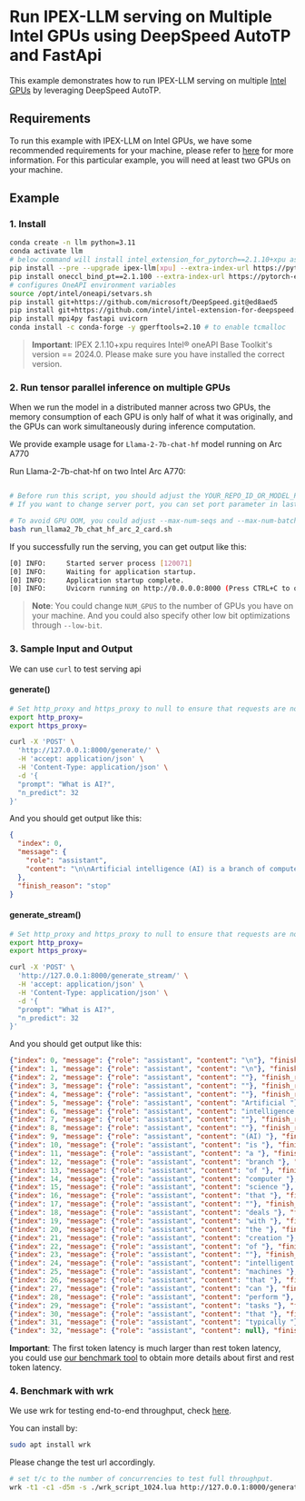 # Run IPEX-LLM serving on Multiple Intel GPUs using DeepSpeed AutoTP and FastApi

This example demonstrates how to run IPEX-LLM serving on multiple [Intel GPUs](../README.md) by leveraging DeepSpeed AutoTP.

## Requirements

To run this example with IPEX-LLM on Intel GPUs, we have some recommended requirements for your machine, please refer to [here](../README.md#recommended-requirements) for more information. For this particular example, you will need at least two GPUs on your machine.

## Example

### 1. Install

```bash
conda create -n llm python=3.11
conda activate llm
# below command will install intel_extension_for_pytorch==2.1.10+xpu as default
pip install --pre --upgrade ipex-llm[xpu] --extra-index-url https://pytorch-extension.intel.com/release-whl/stable/xpu/us/
pip install oneccl_bind_pt==2.1.100 --extra-index-url https://pytorch-extension.intel.com/release-whl/stable/xpu/us/
# configures OneAPI environment variables
source /opt/intel/oneapi/setvars.sh
pip install git+https://github.com/microsoft/DeepSpeed.git@ed8aed5
pip install git+https://github.com/intel/intel-extension-for-deepspeed.git@0eb734b
pip install mpi4py fastapi uvicorn
conda install -c conda-forge -y gperftools=2.10 # to enable tcmalloc
```

> **Important**: IPEX 2.1.10+xpu requires Intel® oneAPI Base Toolkit's version == 2024.0. Please make sure you have installed the correct version.

### 2. Run tensor parallel inference on multiple GPUs

When we run the model in a distributed manner across two GPUs, the memory consumption of each GPU is only half of what it was originally, and the GPUs can work simultaneously during inference computation.

We provide example usage for `Llama-2-7b-chat-hf` model running on Arc A770

Run Llama-2-7b-chat-hf on two Intel Arc A770:

```bash

# Before run this script, you should adjust the YOUR_REPO_ID_OR_MODEL_PATH in last line
# If you want to change server port, you can set port parameter in last line

# To avoid GPU OOM, you could adjust --max-num-seqs and --max-num-batched-tokens parameters in below script
bash run_llama2_7b_chat_hf_arc_2_card.sh
```

If you successfully run the serving, you can get output like this:

```bash
[0] INFO:     Started server process [120071]
[0] INFO:     Waiting for application startup.
[0] INFO:     Application startup complete.
[0] INFO:     Uvicorn running on http://0.0.0.0:8000 (Press CTRL+C to quit)
```

> **Note**: You could change `NUM_GPUS` to the number of GPUs you have on your machine. And you could also specify other low bit optimizations through `--low-bit`.

### 3. Sample Input and Output

We can use `curl` to test serving api

#### generate()

```bash
# Set http_proxy and https_proxy to null to ensure that requests are not forwarded by a proxy.
export http_proxy=
export https_proxy=

curl -X 'POST' \
  'http://127.0.0.1:8000/generate/' \
  -H 'accept: application/json' \
  -H 'Content-Type: application/json' \
  -d '{
  "prompt": "What is AI?",
  "n_predict": 32
}'
```

And you should get output like this:

```json
{
  "index": 0,
  "message": {
    "role": "assistant",
    "content": "\n\nArtificial intelligence (AI) is a branch of computer science that deals with the creation of intelligent machines that can perform tasks that typically "
  },
  "finish_reason": "stop"
}

```
#### generate_stream()
```bash
# Set http_proxy and https_proxy to null to ensure that requests are not forwarded by a proxy.
export http_proxy=
export https_proxy=

curl -X 'POST' \
  'http://127.0.0.1:8000/generate_stream/' \
  -H 'accept: application/json' \
  -H 'Content-Type: application/json' \
  -d '{
  "prompt": "What is AI?",
  "n_predict": 32
}'
```

And you should get output like this:
```json
{"index": 0, "message": {"role": "assistant", "content": "\n"}, "finish_reason": null}
{"index": 1, "message": {"role": "assistant", "content": "\n"}, "finish_reason": null}
{"index": 2, "message": {"role": "assistant", "content": ""}, "finish_reason": null}
{"index": 3, "message": {"role": "assistant", "content": ""}, "finish_reason": null}
{"index": 4, "message": {"role": "assistant", "content": ""}, "finish_reason": null}
{"index": 5, "message": {"role": "assistant", "content": "Artificial "}, "finish_reason": null}
{"index": 6, "message": {"role": "assistant", "content": "intelligence "}, "finish_reason": null}
{"index": 7, "message": {"role": "assistant", "content": ""}, "finish_reason": null}
{"index": 8, "message": {"role": "assistant", "content": ""}, "finish_reason": null}
{"index": 9, "message": {"role": "assistant", "content": "(AI) "}, "finish_reason": null}
{"index": 10, "message": {"role": "assistant", "content": "is "}, "finish_reason": null}
{"index": 11, "message": {"role": "assistant", "content": "a "}, "finish_reason": null}
{"index": 12, "message": {"role": "assistant", "content": "branch "}, "finish_reason": null}
{"index": 13, "message": {"role": "assistant", "content": "of "}, "finish_reason": null}
{"index": 14, "message": {"role": "assistant", "content": "computer "}, "finish_reason": null}
{"index": 15, "message": {"role": "assistant", "content": "science "}, "finish_reason": null}
{"index": 16, "message": {"role": "assistant", "content": "that "}, "finish_reason": null}
{"index": 17, "message": {"role": "assistant", "content": ""}, "finish_reason": null}
{"index": 18, "message": {"role": "assistant", "content": "deals "}, "finish_reason": null}
{"index": 19, "message": {"role": "assistant", "content": "with "}, "finish_reason": null}
{"index": 20, "message": {"role": "assistant", "content": "the "}, "finish_reason": null}
{"index": 21, "message": {"role": "assistant", "content": "creation "}, "finish_reason": null}
{"index": 22, "message": {"role": "assistant", "content": "of "}, "finish_reason": null}
{"index": 23, "message": {"role": "assistant", "content": ""}, "finish_reason": null}
{"index": 24, "message": {"role": "assistant", "content": "intelligent "}, "finish_reason": null}
{"index": 25, "message": {"role": "assistant", "content": "machines "}, "finish_reason": null}
{"index": 26, "message": {"role": "assistant", "content": "that "}, "finish_reason": null}
{"index": 27, "message": {"role": "assistant", "content": "can "}, "finish_reason": null}
{"index": 28, "message": {"role": "assistant", "content": "perform "}, "finish_reason": null}
{"index": 29, "message": {"role": "assistant", "content": "tasks "}, "finish_reason": null}
{"index": 30, "message": {"role": "assistant", "content": "that "}, "finish_reason": null}
{"index": 31, "message": {"role": "assistant", "content": "typically "}, "finish_reason": null}
{"index": 32, "message": {"role": "assistant", "content": null}, "finish_reason": "length"}


```

**Important**: The first token latency is much larger than rest token latency, you could use [our benchmark tool](https://github.com/intel-analytics/ipex-llm/blob/main/python/llm/dev/benchmark/README.md) to obtain more details about first and rest token latency.

### 4. Benchmark with wrk

We use wrk for testing end-to-end throughput, check [here](https://github.com/wg/wrk).

You can install by:
```bash
sudo apt install wrk
```

Please change the test url accordingly.

```bash
# set t/c to the number of concurrencies to test full throughput.
wrk -t1 -c1 -d5m -s ./wrk_script_1024.lua http://127.0.0.1:8000/generate/ --timeout 1m
```
